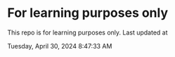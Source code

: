 # For learning purposes only
This repo is for learning purposes only.
Last updated at

Tuesday, April 30, 2024 8:47:33 AM

